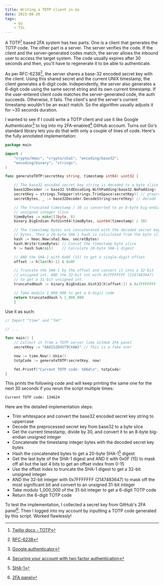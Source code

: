 ```yaml
---
title: Writing a TOTP client in Go
date: 2023-08-20
tags:
    - Go
    - TIL
---
```


A TOTP[^1] based 2FA system has two parts. One is a client that generates the TOTP code. The
other part is a server. The server verifies the code. If the client and the server-generated
codes match, the server allows the inbound user to access the target system. The code
usually expires after 30 seconds and then, you'll have to regenerate it to be able to
authenticate.

As per RFC-6238[^2], the server shares a base-32 encoded secret key with the client. Using
this shared secret and the current UNIX timestamp, the client generates a 6-digit code.
Independently, the server also generates a 6-digit code using the same secret string and its
own current timestamp. If the user-entered client code matches the server-generated code,
the auth succeeds. Otherwise, it fails. The client's and the server's current timestamp
wouldn't be an exact match. So the algorithm usually adjusts it for ~30 seconds duration.

I wanted to see if I could write a TOTP client and use it like Google Authenticator[^3] to
log into my 2FA-enabled[^4] GitHub account. Turns out Go's standard library lets you do that
with only a couple of lines of code. Here's the fully annotated implementation:

```go
package main

import (
    "crypto/hmac"; "crypto/sha1"; "encoding/base32";
    "encoding/binary"; "strings";
)

func generateTOTP(secretKey string, timestamp int64) uint32 {

    // The base32 encoded secret key string is decoded to a byte slice
    base32Decoder := base32.StdEncoding.WithPadding(base32.NoPadding)
    secretKey = strings.ToUpper(strings.TrimSpace(secretKey)) // preprocess
    secretBytes, _ := base32Decoder.DecodeString(secretKey) // decode

    // The truncated timestamp / 30 is converted to an 8-byte big-endian
    // unsigned integer slice
    timeBytes := make([]byte, 8)
    binary.BigEndian.PutUint64(timeBytes, uint64(timestamp) / 30)

    // The timestamp bytes are concatenated with the decoded secret key
    // bytes. Then a 20-byte SHA-1 hash is calculated from the byte slice
    hash := hmac.New(sha1.New, secretBytes)
    hash.Write(timeBytes) // Concat the timestamp byte slice
    h := hash.Sum(nil)    // Calculate 20-byte SHA-1 digest

    // AND the SHA-1 with 0x0F (15) to get a single-digit offset
    offset := h[len(h)-1] & 0x0F

    // Truncate the SHA-1 by the offset and convert it into a 32-bit
    // unsigned int. AND the 32-bit int with 0x7FFFFFFF (2147483647)
    // to get a 31-bit unsigned int.
    truncatedHash := binary.BigEndian.Uint32(h[offset:]) & 0x7FFFFFFF

    // Take modulo 1_000_000 to get a 6-digit code
    return truncatedHash % 1_000_000
    }
```

Use it as such:

```go
// Import "time" and "fmt"

// ...

func main() {
    // Collect it from a TOTP server like GitHub 2FA panel
    secretKey := "6AXIS2D4ST9CXAW2" // This is a fake one!

    now := time.Now().Unix()
    totpCode := generateTOTP(secretKey, now)

    fmt.Printf("Current TOTP code: %06d\n", totpCode)
}
```

This prints the following code and will keep printing the same one for the next 30 seconds
if you rerun the script multiple times:

```txt
Current TOTP code: 134624
```

Here are the detailed implementation steps:

-   Trim whitespace and convert the base32 encoded secret key string to uppercase
-   Decode the preprocessed secret key from base32 to a byte slice
-   Get the current timestamp, divide by 30, and convert it to an 8-byte big-endian unsigned
    integer
-   Concatenate the timestamp integer bytes with the decoded secret key bytes
-   Hash the concatenated bytes to get a 20-byte SHA-1[^5] digest
-   Get the last byte of the SHA-1 digest and AND it with 0x0F (15) to mask off all but the
    last 4 bits to get an offset index from 0-15
-   Use the offset index to truncate the SHA-1 digest to get a 32-bit unsigned integer
-   AND the 32-bit integer with 0x7FFFFFFF (2147483647) to mask off the most significant bit
    and convert to an unsigned 31-bit integer
-   Take modulo 1_000_000 of the 31-bit integer to get a 6-digit TOTP code
-   Return the 6-digit TOTP code

To test the implementation, I collected a secret key from GitHub's 2FA panel[^6]. Then I
logged into my account by inputting a TOTP code generated by this script. Worked flawlessly!

[^1]: [Twilio docs - TOTP](https://www.twilio.com/docs/glossary/totp)
[^2]: [RFC-6238](https://datatracker.ietf.org/doc/html/rfc6238)
[^3]: [Google authenticator](https://apps.apple.com/us/app/google-authenticator/id388497605)
[^4]:
    [Securing your account with two factor authentication](https://docs.github.com/en/authentication/securing-your-account-with-two-factor-authentication-2fa)

[^5]: [SHA-1](https://www.rfc-editor.org/rfc/rfc3174.html)
[^6]:
    [2FA panel](https://docs.github.com/en/authentication/securing-your-account-with-two-factor-authentication-2fa/configuring-two-factor-authentication)
